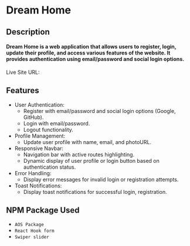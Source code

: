 
# Dream Home

## Description
#### Dream Home is a web application that allows users to register, login, update their profile, and access various features of the website. It provides authentication using email/password and social login options.

Live Site URL: 

## Features
- User Authentication:
  - Register with email/password and social login options (Google, GitHub).
  - Login with email/password.
  - Logout functionality.
- Profile Management:
  - Update user profile with name, email, and photoURL.
- Responsive Navbar:
  - Navigation bar with active routes highlighting.
  - Dynamic display of user profile or login button based on authentication status.
- Error Handling:
  - Display error messages for invalid login or registration attempts.
- Toast Notifications:
  - Display toast notifications for successful login, registration.

## NPM Package Used
- `AOS Package` 
- `React Hook form` 
- `Swiper slider` 



